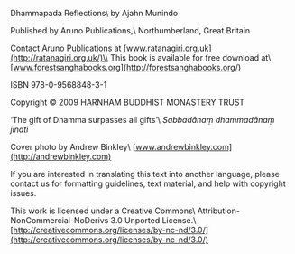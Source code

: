 
Dhammapada Reflections\\
by Ajahn Munindo

Published by Aruno Publications,\\
Northumberland, Great Britain

Contact Aruno Publications at
[www.ratanagiri.org.uk](http://ratanagiri.org.uk/)\\
This book is available for free download at\\
[www.forestsanghabooks.org](http://forestsanghabooks.org/)

ISBN 978-0-9568848-3-1

Copyright © 2009 HARNHAM BUDDHIST MONASTERY TRUST

‘The gift of Dhamma surpasses all gifts’\\
*Sabbadānaṃ dhammadānaṃ jinati*

Cover photo by Andrew Binkley\\
[www.andrewbinkley.com](http://andrewbinkley.com)

If you are interested in translating this text into another language,
please contact us for formatting guidelines, text material, and help
with copyright issues.

This work is licensed under a Creative Commons\\
Attribution-NonCommercial-NoDerivs 3.0 Unported License.\\
[http://creativecommons.org/licenses/by-nc-nd/3.0/](http://creativecommons.org/licenses/by-nc-nd/3.0/)

